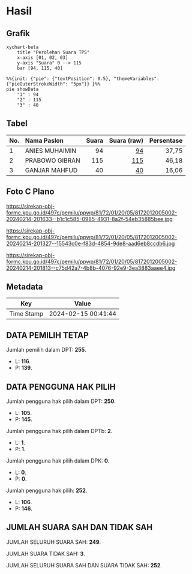 # Hasil

## Grafik

```mermaid
xychart-beta
    title "Perolehan Suara TPS"
    x-axis [01, 02, 03]
    y-axis "Suara" 0 --> 115
    bar [94, 115, 40]
```

```mermaid
%%{init: {"pie": {"textPosition": 0.5}, "themeVariables": {"pieOuterStrokeWidth": "5px"}} }%%
pie showData
    "1" : 94
    "2" : 115
    "3" : 40
```

## Tabel

| No. | Nama Paslon    | Suara | Suara (raw) | Persentase |
|:--- |:-------------- | -----:| -----------:| ----------:|
| 1   | ANIES MUHAIMIN | 94    | [94][p-1]   | 37,75      |
| 2   | PRABOWO GIBRAN | 115   | [115][p-2]  | 46,18      |
| 3   | GANJAR MAHFUD  | 40    | [40][p-3]   | 16,06      |


[p-1]: https://github.com/gigit-pemilu/pemilu-2024-81-maluku/blob/main/pilpres/hitung-suara/sub/81-maluku/sub/72-kota-tual/sub/01-pulau-dullah-utara/sub/2005-tamedan/sub/002-tps/sub/paslon-1.txt
[p-2]: https://github.com/gigit-pemilu/pemilu-2024-81-maluku/blob/main/pilpres/hitung-suara/sub/81-maluku/sub/72-kota-tual/sub/01-pulau-dullah-utara/sub/2005-tamedan/sub/002-tps/sub/paslon-2.txt
[p-3]: https://github.com/gigit-pemilu/pemilu-2024-81-maluku/blob/main/pilpres/hitung-suara/sub/81-maluku/sub/72-kota-tual/sub/01-pulau-dullah-utara/sub/2005-tamedan/sub/002-tps/sub/paslon-3.txt

## Foto C Plano

https://sirekap-obj-formc.kpu.go.id/497c/pemilu/ppwp/81/72/01/20/05/8172012005002-20240214-201633--b1c1c585-0985-4931-8a2f-54eb35885bee.jpg

https://sirekap-obj-formc.kpu.go.id/497c/pemilu/ppwp/81/72/01/20/05/8172012005002-20240214-201327--15543c0e-f83d-4854-9de8-aad6eb8ccdb6.jpg

https://sirekap-obj-formc.kpu.go.id/497c/pemilu/ppwp/81/72/01/20/05/8172012005002-20240214-201813--c75d42a7-4b8b-4076-92e9-3ea3883aaee4.jpg


## Metadata

| Key        | Value               |
| ---------- | ------------------- |
| Time Stamp | 2024-02-15 00:41:44 |


## DATA PEMILIH TETAP

Jumlah pemilih dalam DPT: **255**.
 * L: **116**.
 * P: **139**.

## DATA PENGGUNA HAK PILIH

Jumlah pengguna hak pilih dalam DPT: **250**.
 * L: **105**.
 * P: **145**.

Jumlah pengguna hak pilih dalam DPTb: **2**.
 * L: **1**.
 * P: **1**.

Jumlah pengguna hak pilih dalam DPK: **0**.
 * L: **0**.
 * P: **0**.

Jumlah pengguna hak pilih: **252**.
 * L: **106**.
 * P: **146**.

## JUMLAH SUARA SAH DAN TIDAK SAH

JUMLAH SELURUH SUARA SAH: **249**.

JUMLAH SUARA TIDAK SAH: **3**.

JUMLAH SELURUH SUARA SAH DAN SUARA TIDAK SAH: **252**.


